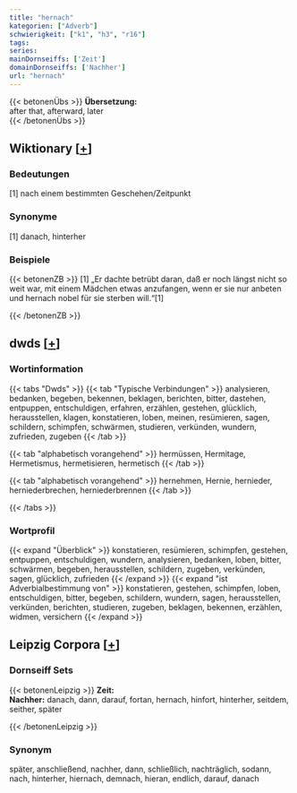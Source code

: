 ```yaml
---
title: "hernach"
kategorien: ["Adverb"]
schwierigkeit: ["k1", "h3", "r16"]
tags:
series:
mainDornseiffs: ['Zeit']
domainDornseiffs: ['Nachher']
url: "hernach"
---
```


{{< betonenÜbs >}}
**Übersetzung:**  
after that, afterward, later  
{{< /betonenÜbs >}}

## Wiktionary [[+](https://de.wiktionary.org/wiki/hernach)]

### Bedeutungen
[1] nach einem bestimmten Geschehen/Zeitpunkt  

### Synonyme
[1] danach, hinterher  

### Beispiele
{{< betonenZB >}}
[1] „Er dachte betrübt daran, daß er noch längst nicht so weit war, mit einem Mädchen etwas anzufangen, wenn er sie nur anbeten und hernach nobel für sie sterben will.“[1]  

{{< /betonenZB >}}


## dwds [[+](https://www.dwds.de/wb/hernach)]

### Wortinformation
{{< tabs "Dwds" >}}
{{< tab "Typische Verbindungen" >}}
analysieren, bedanken, begeben, bekennen, beklagen, berichten, bitter, dastehen, entpuppen, entschuldigen, erfahren, erzählen, gestehen, glücklich, herausstellen, klagen, konstatieren, loben, meinen, resümieren, sagen, schildern, schimpfen, schwärmen, studieren, verkünden, wundern, zufrieden, zugeben
{{< /tab >}}

{{< tab "alphabetisch vorangehend" >}}
hermüssen, Hermitage, Hermetismus, hermetisieren, hermetisch
{{< /tab >}}

{{< tab "alphabetisch vorangehend" >}}
hernehmen, Hernie, hernieder, herniederbrechen, herniederbrennen
{{< /tab >}}

{{< /tabs >}}

### Wortprofil
{{< expand "Überblick" >}} konstatieren, resümieren, schimpfen, gestehen, entpuppen, entschuldigen, wundern, analysieren, bedanken, loben, bitter, schwärmen, begeben, herausstellen, schildern, zugeben, verkünden, sagen, glücklich, zufrieden {{< /expand >}}
{{< expand "ist Adverbialbestimmung von" >}} konstatieren, gestehen, schimpfen, loben, entschuldigen, bitter, begeben, schildern, wundern, sagen, herausstellen, verkünden, berichten, studieren, zugeben, beklagen, bekennen, erzählen, widmen, versichern {{< /expand >}}

## Leipzig Corpora [[+](https://corpora.uni-leipzig.de/en/res?word=hernach&corpusId=deu_newscrawl-public_2018)]

### Dornseiff Sets
{{< betonenLeipzig >}}
**Zeit:**  
**Nachher:** danach, dann, darauf, fortan, hernach, hinfort, hinterher, seitdem, seither, später  

{{< /betonenLeipzig >}}

### Synonym
später, anschließend, nachher, dann, schließlich, nachträglich, sodann, nach, hinterher, hiernach, demnach, hieran, endlich, darauf, danach

